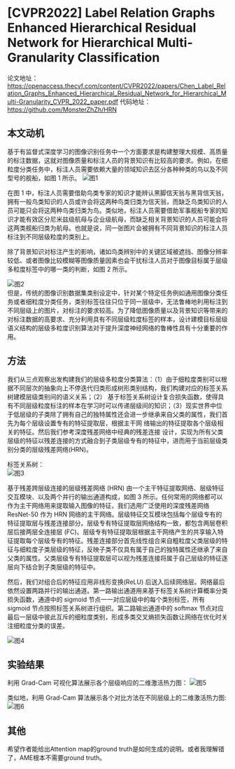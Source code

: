 
# [CVPR2022] Label Relation Graphs Enhanced Hierarchical Residual Network for Hierarchical Multi-Granularity Classification

论文地址：https://openaccess.thecvf.com/content/CVPR2022/papers/Chen_Label_Relation_Graphs_Enhanced_Hierarchical_Residual_Network_for_Hierarchical_Multi-Granularity_CVPR_2022_paper.pdf
代码地址：https://github.com/MonsterZhZh/HRN

## 本文动机
基于有监督式深度学习的图像识别任务中一个方面要求是构建整理大规模、高质量的标注数据，这就对图像质量和标注人员的背景知识有比较高的要求。例如，在细粒度分类任务中，标注人员需要依赖大量的领域知识去区分各种种类的鸟以及不同型号的舰船，如图 1 所示。
![图1](图1.png)  

在图 1 中，标注人员需要借助鸟类专家的知识才能辨认黑脚信天翁与黑背信天翁，拥有一般鸟类知识的人员或许会将这两种鸟类归类为信天翁，而缺乏鸟类知识的人员可能只会将这两种鸟类归类为鸟。类似地，标注人员需要借助军事舰船专家的知识才能有效区分尼米兹级航母与企业级航母，而缺乏相关背景知识的人员可能会将这两类舰船归类为航母。也就是说，同一张图片会被拥有不同背景知识的标注人员标注到不同层级粒度的类别上。

除了背景知识对标注产生的影响，诸如鸟类辨别中的关键区域被遮挡、图像分辨率较低、或者图像比较模糊等图像质量因素也会干扰标注人员对于图像目标属于层级多粒度标签中的哪一类的判断，如图 2 所示。

![图2](图2.png)  
但是，传统的图像识别数据集类别设定中，针对某个特定任务例如通用图像分类任务或者细粒度分类任务，类别标签往往只位于同一层级中，无法鲁棒地利用标注到不同层级上的图片，对标注的要求较高。为了降低图像质量以及背景知识等带来的对标注数据的高要求、充分利用具有不同层级粒度标签的样本，设计建模目标层级语义结构的层级多粒度识别算法对于提升深度神经网络的鲁棒性具有十分重要的作用。
## 方法
我们从三点观察出发构建我们的层级多粒度分类算法：（1）由于细粒度类别可以根据不同层次的抽象向上不停迭代归类形成树形类别结构，我们构建对应的标签关系树建模层级类别间的语义关系；（2） 基于标签关系树设计复合损失函数，使得具有不同层级粒度标注的样本在学习时可以传递层级间的知识；（3）现实世界中位于低层级的子类除了拥有自己的独特属性还会进一步继承来自父类的属性，我们首先为每个层级设置专有的特征提取层，根据主干网 络输出的特征提取各个层级相关的特征。然后我们参考深度残差网络中经典的残差连接 设计，实现为所有父类层级的特征以残差连接的方式融合到子类层级专有的特征中，进而用于当前层级类别分类的层级残差网络(HRN)。 

标签关系树：  
![图3](图3.png)  

基于残差跨层级连接的层级残差网络 (HRN) 由一个主干特征提取网络、层级特征 交互模块、以及两个并行的输出通道构成，如图 3 所示。任何常用的网络都可以作为主干网络用来提取输入图像的特征，我们选用广泛使用的深度残差网络 ResNet-50 作为 HRN 网络的主干网络。层级特征交互模块包括每个层级专有的特征提取层与残差连接部分。层级专有特征提取层网络结构一致，都包含两层卷积层后接两层全连接层 (FC)。层级专有特征提取层根据主干网络产生的共享输入特征提取每个层级专有的特征。残差连接部分首先线性组合来自粗粒度父类层级的特征与细粒度子类层级的特征，反映子类不仅具有属于自己的独特属性还继承了来自父类的属性。父类层级专有特征提取层可以视为残差连接将属于自己层级的特征逐层向下结合到子类层级的特征中。

然后，我们对组合后的特征应用非线形变换(ReLU) 后送入后续网络层。网络最后依然设置两路并行的输出通道。第一路输出通道用来基于标签关系树计算概率分类损失函数，通道中的 sigmoid 节点一一对应层级中的每个类别标签，所有 sigmoid 节点按照标签关系树进行组织。第二路输出通道中的 softmax 节点对应最后一层级中彼此互斥的细粒度类别，形成多类交叉熵损失函数让网络在优化时关注细粒度分类的误差。

![图4](图4.png)  
## 实验结果
利用 Grad-Cam 可视化算法展示各个层级响应的二维激活热力图：
![图5](图5.png)  

类似地，利用 Grad-Cam 算法展示各个对比方法在不同层级上的二维激活热力图:
![图6](图6.png)  
## 其他
希望作者能给出Attention map的ground truth是如何生成的说明。或者我理解错了，AME根本不需要ground truth。
